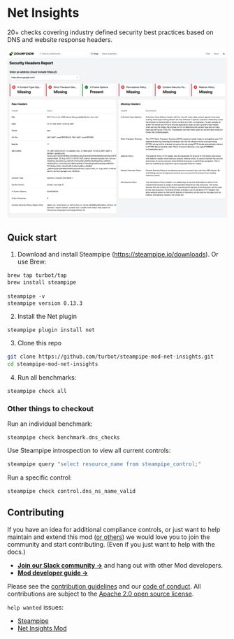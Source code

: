 # Net Insights

20+ checks covering industry defined security best practices based on DNS and website response headers.

![image](https://raw.githubusercontent.com/turbot/steampipe-mod-net-insights/initial-dashboard-compliance/docs/images/net_security_headers_report.png)

## Quick start

1) Download and install Steampipe (https://steampipe.io/downloads). Or use Brew:

```shell
brew tap turbot/tap
brew install steampipe

steampipe -v
steampipe version 0.13.3
```

2) Install the Net plugin

```shell
steampipe plugin install net
```

3) Clone this repo

```sh
git clone https://github.com/turbot/steampipe-mod-net-insights.git
cd steampipe-mod-net-insights
```

4) Run all benchmarks:

```shell
steampipe check all
```

### Other things to checkout

Run an individual benchmark:

```shell
steampipe check benchmark.dns_checks
```

Use Steampipe introspection to view all current controls:

```sh
steampipe query "select resource_name from steampipe_control;"
```

Run a specific control:

```shell
steampipe check control.dns_ns_name_valid
```

## Contributing

If you have an idea for additional compliance controls, or just want to help maintain and extend this mod ([or others](https://github.com/topics/steampipe-mod)) we would love you to join the community and start contributing. (Even if you just want to help with the docs.)

- **[Join our Slack community →](https://steampipe.io/community/join)** and hang out with other Mod developers.
- **[Mod developer guide →](https://steampipe.io/docs/using-steampipe/writing-controls)**

Please see the [contribution guidelines](https://github.com/turbot/steampipe/blob/main/CONTRIBUTING.md) and our [code of conduct](https://github.com/turbot/steampipe/blob/main/CODE_OF_CONDUCT.md). All contributions are subject to the [Apache 2.0 open source license](https://github.com/turbot/steampipe-mod-net-insights/blob/main/LICENSE).

`help wanted` issues:

- [Steampipe](https://github.com/turbot/steampipe/labels/help%20wanted)
- [Net Insights Mod](https://github.com/turbot/steampipe-mod-net-insights/labels/help%20wanted)
